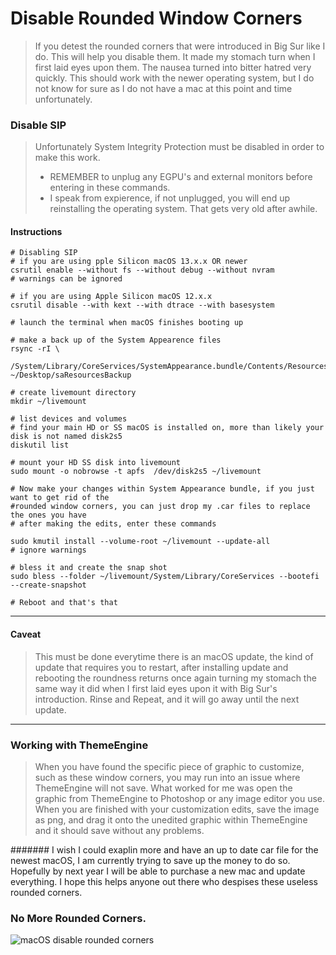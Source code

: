 # Disable Rounded Window Corners
>If you detest the rounded corners that were introduced in Big Sur like I do. This will help you disable them. It made my stomach turn when I first laid eyes upon them. The nausea turned into bitter hatred very quickly.
> This should work with the newer operating system,  but I do not know for sure as I do not have a mac at this point and time unfortunately.

### Disable SIP
> Unfortunately System Integrity Protection must be disabled in order to make this work.
> * REMEMBER to unplug any EGPU's and external monitors before entering in these commands.
> * I speak from expierence, if not unplugged, you will end up reinstalling the operating system. That gets very old after awhile.

#### Instructions
```
# Disabling SIP
# if you are using pple Silicon macOS 13.x.x OR newer
csrutil enable --without fs --without debug --without nvram
# warnings can be ignored

# if you are using Apple Silicon macOS 12.x.x
csrutil disable --with kext --with dtrace --with basesystem

# launch the terminal when macOS finishes booting up

# make a back up of the System Appearence files
rsync -rI \
    /System/Library/CoreServices/SystemAppearance.bundle/Contents/Resources/  ~/Desktop/saResourcesBackup

# create livemount directory
mkdir ~/livemount

# list devices and volumes
# find your main HD or SS macOS is installed on, more than likely your disk is not named disk2s5
diskutil list

# mount your HD SS disk into livemount
sudo mount -o nobrowse -t apfs  /dev/disk2s5 ~/livemount

# Now make your changes within System Appearance bundle, if you just want to get rid of the
#rounded window corners, you can just drop my .car files to replace the ones you have
# after making the edits, enter these commands

sudo kmutil install --volume-root ~/livemount --update-all
# ignore warnings

# bless it and create the snap shot
sudo bless --folder ~/livemount/System/Library/CoreServices --bootefi --create-snapshot

# Reboot and that's that
```
---  
#### Caveat  
> This must be done everytime there is an macOS update, the kind of update that requires you to restart, after installing update and rebooting the roundness returns once again turning my stomach the same way it did when I first laid eyes upon it with Big Sur's introduction. 
> Rinse and Repeat, and it will go away until the next update.
---   
### Working with ThemeEngine   
> When you have found the specific piece of graphic to customize, such as these window corners, you may run into an issue where ThemeEngine will not save. What worked for me was open the graphic from ThemeEngine to Photoshop or any image editor you use. When you are finished with your customization edits, save the image as png, and drag it onto the unedited graphic within ThemeEngine and it should save without any problems. 

####### I wish I could exaplin more and have an up to date car file for the newest macOS, I am currently trying to save up the money to do so. Hopefully by next year I will be able to purchase a new mac and update everything. I hope this helps anyone out there who despises these useless rounded corners.


### No More Rounded Corners.
![macOS disable rounded corners](./images/NoMoreRoundedCorners.png)
